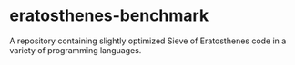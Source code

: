 # eratosthenes-benchmark
A repository containing slightly optimized Sieve of Eratosthenes code in a variety of programming languages.
